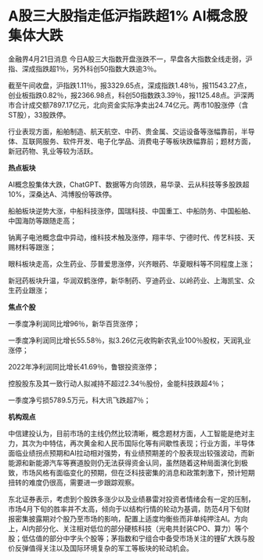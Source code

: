 # A股三大股指走低沪指跌超1% AI概念股集体大跌

金融界4月21日消息 今日A股三大指数开盘涨跌不一，早盘各大指数全线走弱，沪指、深成指跌超1％，另外科创50指数大跌逾3％。

截至午间收盘，沪指跌1.11％，报3329.65点，深成指跌1.48％，报11543.27点，创业板指跌0.82％，报2366.98点，科创50指数跌3.39％，报1125.48点。沪深两市合计成交额7897.17亿元，北向资金实际净卖出24.74亿元。两市10股涨停（含ST股），33股跌停。

行业表现方面，船舶制造、航天航空、中药、贵金属、交运设备等涨幅靠前，半导体、互联网服务、软件开发、电子化学品、消费电子等板块跌幅靠前；题材方面，新冠药物、乳业等较为活跃。

**热点板块**

AI概念股集体大跌，ChatGPT、数据等方向领跌，易华录、云从科技等多股跌超10%，深桑达A、鸿博股份等跌停。

船舶板块逆势大涨，中船科技涨停，国瑞科技、中国重工、中船防务、中国船舶、中国海防等跟随走高；

钠离子电池概念盘中异动，维科技术触及涨停，翔丰华、宁德时代、传艺科技、天赐材料等跟涨；

眼科板块走高，众生药业、莎普爱思涨停，兴齐眼药、华夏眼科等不同程度上涨；

新冠药板块升温，华润双鹤涨停，新华制药、亨迪药业、以岭药业、上海凯宝、众生药业跟涨；

**焦点个股**

一季度净利润同比增96％，新华百货涨停；

一季度净利润同比增长55.58％，拟3.26亿元收购新农乳业100％股权，天润乳业涨停；

2022年净利润同比增长41.69％，鲁银投资涨停；

控股股东及其一致行动人拟减持不超过2.34％股份，金能科技跌超4％；

一季度净亏损5789.5万元，科大讯飞跌超7％；

**机构观点**

中信建投认为，目前市场的主线仍然比较清晰，概念题材方面，人工智能是绝对主力，其次为中特估，再次黄金和人民币国际化等有间歇性表现；行业方面，半导体面临业绩拐点预期和AI拉动相对强势，有业绩预期差的个股表现出较强波动，而新能源和新能源汽车等赛道股则仍无法获得资金认同，虽然随着这种局面演化到极致，市场风格有面临变化的预期，但在泛科技密集的消息和政策刺激下，预计短期扭转的难度仍很高，需要进一步跟踪观察。

东北证券表示，考虑到个股跌多涨少以及业绩暴雷对投资者情绪会有一定的压制，市场4月下旬的胜率并不太高，倾向于以结构行情的轮动为基调，防范4月下旬财报密集披露期对个股乃至市场的影响，配置上适度均衡些而非单纯押注AI。方向上，AI内部分化、关注相对低位的部分硬核科技（光电共封装CPO、算力）等个股；低估值的部分中字头个股等；茅指数和宁组合中备受市场关注的锂矿大跌与股价反弹值得关注以及国际环境复杂的军工等板块的轮动机会。

